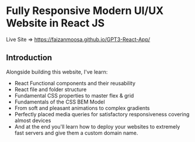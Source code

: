 # Fully Responsive Modern UI/UX Website in React JS

Live Site => https://faizanmoosa.github.io/GPT3-React-App/

## Introduction

Alongside building this website, I've learn:

- React Functional components and their reusability
- React file and folder structure
- Fundamental CSS properties to master flex & grid
- Fundamentals of the CSS BEM Model
- From soft and pleasant animations to complex gradients
- Perfectly placed media queries for satisfactory responsiveness covering almost devices
- And at the end you'll learn how to deploy your websites to extremely fast servers and give them a custom domain name.
